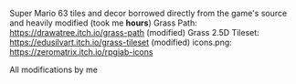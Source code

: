 Super Mario 63 tiles and decor borrowed directly from the game's source and heavily modified (took me **hours**)
Grass Path: https://drawatree.itch.io/grass-path (modified)
Grass 2.5D Tileset: https://edusilvart.itch.io/grass-tileset (modified)
icons.png: https://zeromatrix.itch.io/rpgiab-icons

All modifications by me
